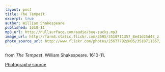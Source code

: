 ```yaml
---
layout: post
title: The Tempest
excerpt: true
author: William Shakespeare
published: 1610-11
mp3_url: http://nullsurface.com/audio/bee-sucks.mp3
image_url: http://farm4.static.flickr.com/3595/3510711357_8e41d25d43_z.jpg
photo_source_url: http://www.flickr.com/photos/25677792@N05/3510711357/lightbox/
---
```


from _The Tempest_.  William Shakespeare.  1610-11.

[Photography source](http://www.flickr.com/photos/25677792@N05/3510711357/lightbox/)